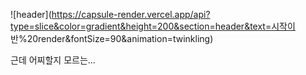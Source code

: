 ![header](https://capsule-render.vercel.app/api?type=slice&color=gradient&height=200&section=header&text=시작이 반%20render&fontSize=90&animation=twinkling)

근데 어찌할지 모르는...
